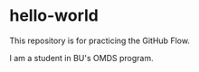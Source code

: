 # hello-world
This repository is for practicing the GitHub Flow.

I am a student in BU's OMDS program.
